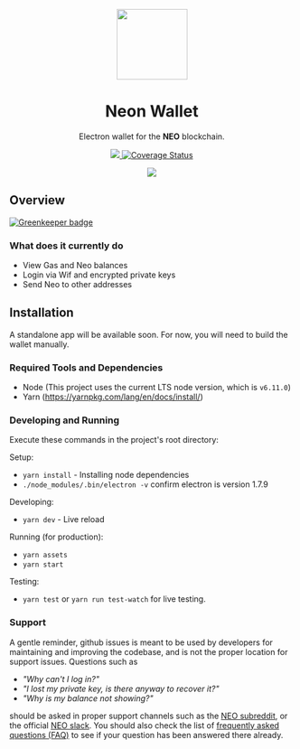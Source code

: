 <p align="center">
  <img
    src="http://res.cloudinary.com/vidsy/image/upload/v1503160820/CoZ_Icon_DARKBLUE_200x178px_oq0gxm.png"
    width="125px;">
</p>

<h1 align="center">Neon Wallet</h1>

<p align="center">
  Electron wallet for the <b>NEO</b> blockchain.
</p>

<p align="center">
  <a href="https://circleci.com/gh/CityOfZion/neon-wallet">
    <img src="https://circleci.com/gh/CityOfZion/neon-wallet.svg?style=svg">
  </a>
  <a href='https://coveralls.io/github/CityOfZion/neon-wallet?branch=dev'>
    <img src='https://coveralls.io/repos/github/CityOfZion/neon-wallet/badge.svg?branch=dev' alt='Coverage Status' />
  </a>
</p>

<p align="center">
  <img src="/wallet.png">
</p>

## Overview

[![Greenkeeper badge](https://badges.greenkeeper.io/m1ck2/neon-wallet.svg)](https://greenkeeper.io/)

### What does it currently do

- View Gas and Neo balances
- Login via Wif and encrypted private keys
- Send Neo to other addresses

## Installation

A standalone app will be available soon. For now, you will need to build the wallet manually.

### Required Tools and Dependencies

  - Node (This project uses the current LTS node version, which is `v6.11.0`)
  - Yarn (https://yarnpkg.com/lang/en/docs/install/)

### Developing and Running

Execute these commands in the project's root directory:

Setup:
  - `yarn install` - Installing node dependencies
  - `./node_modules/.bin/electron -v` confirm electron is version 1.7.9

Developing:
  - `yarn dev` - Live reload

Running (for production):
  - `yarn assets`
  - `yarn start`

Testing:
  - `yarn test` or `yarn run test-watch` for live testing.

### Support

A gentle reminder, github issues is meant to be used by developers for maintaining and improving the codebase, and is not the proper location for support issues. Questions such as

- *"Why can't I log in?"*
- *"I lost my private key, is there anyway to recover it?"*
- *"Why is my balance not showing?"*

should be asked in proper support channels such as the [NEO subreddit](https://www.reddit.com/r/NEO/), or the official [NEO slack](https://neosmarteconomy.slack.com). You should also check the list of [frequently asked questions (FAQ)](https://github.com/CityOfZion/awesome-neo/blob/master/resources/faq.md) to see if your question has been answered there already.
